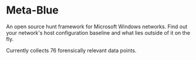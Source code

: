 # Meta-Blue
An open source hunt framework for Microsoft Windows networks. Find out your network's host configuration baseline and what lies outside of it on the fly. 

Currently collects 76 forensically relevant data points.